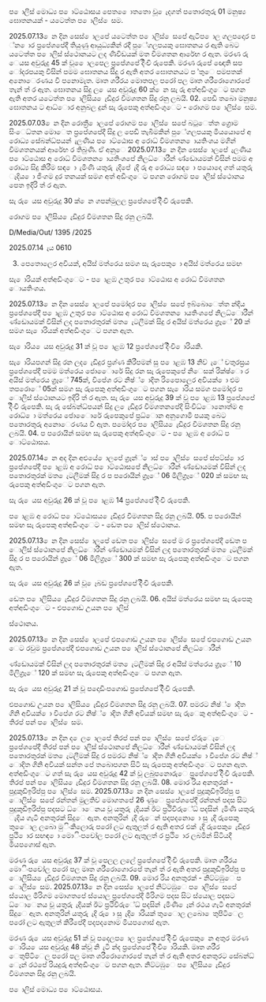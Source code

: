 ප ොලිස් මොධ්‍ය ප ොට්ඨොසය පෙත ෙොතතො වූ ෙැදගත් පතොරතුරු 01 මනුෂ්‍ය ඝොතනයක් - යටෙත්ත ප ොලිස් ෙසම.

2025.07.13 ෙන දින සෙස් ොලපේ යටෙත්ත ප ොලිස් ෙසපේ ඇටිප ොල ගලපදොර ප ්න ොර ප්‍රපේශපේදී තියුණු ආයුධ්‍යකින් රදී පුේගලපයකු ඝොතනය ර ඇති බෙට යටෙත්ත ප ොලිස් ස්ථොනයට ලද ණිවිඩයක් මත විමශතන ආරේභ ර ඇත. මරණ රු ෙයස අවුරුදු 45 ක් වූ ෙොලපෙල ප්‍රපේශපේ දිිංචි රුපෙකි. මරණ රුපේ ඥොති සප ෝදරපයකු විසින් පමම ඝොතනය සිදු ර ඇති අතර ඝොතනයට ප ්තුෙ පමපතක් අනොෙරණය වී පනොමැත. මෘත ශරීරය මොතපල පරෝ පල මෘත ශරීරොගොරපේ තැන් ත් ර ඇත. ඝොතනය සිදු ල ෙයස අවුරුදු 60 ක් ෙන සැ රු අත්අඩිංගුෙට පගන ඇති අතර යටෙත්ත ප ොලිසිය ෙැඩිදුර විමශතන සිදු රනු ලබයි. 02. පෙඩි තබො මනුෂ්‍ය ඝොතනය ට ආධ්‍ොර අනුබල දුන් සැ රුපෙකු අත්අඩිංගුෙට - රොගම ප ොලිස් ෙසම.

2025.07.03 ෙන දින රොත්‍රී ොලපේ රොගම ප ොලිස් ෙසපේ බටුෙත්ත ග්‍රොම සිංෙධ්‍තන මොෙත ප්‍රපේශපේදී සිදු ල පෙඩි තැබීමකින් පුේගලපයකු මියයොපේ අ රොධ්‍ය සේබන්ධ්‍පයන් ැලණිය ප ොට්ඨොස අ රොධ්‍ විමශතන ොයතිංශය මගින් විමශතනයක් ආරේභ ර තිබුණි. ඒ අනුෙ 2025.07.13 ෙන දින සෙස් ොලපේ ැලණිය ප ොට්ඨොස අ රොධ්‍ විමශතන ොයතිංශපේ නිලධ්‍ොරීන් ණ්ඩොයමක් විසින් පමම අ රොධ්‍ය සිදු කිරීම සඳ ො ැමිණි යතුරු ැදිපේ ැදි රු අ රොධ්‍ය සඳ ො පයොදො ගත් යතුරු ැදිය ො ජිංගම දුර තනයක් සමග අත් අඩිංගුෙට පගන රොගම ප ොලිස් ස්ථොනය පෙත ඉදිරි ත් ර ඇත.

සැ රු ෙයස අවුරුදු 30 ක් ෙන ගපන්මුලල ප්‍රපේශපේ දිිංචි රුපෙකි.

රොගම ප ොලිසිය ෙැඩිදුර විමශතන සිදු රනු ලබයි.

D/Media/Out/ 1395 /2025

2025.07.14 ැය 0610

03. පෙතොලෙර අවියක්, අයිස් මත්රෙය සමග සැ රුපෙකු ො අයිස් මත්රෙය සමඟ

සැ ොරියක් අත්අඩිංගුෙට - ප ොළඹ උතුර ප ොට්ඨොස අ රොධ්‍ විමශතන ොයතිංශය.

2025.07.13 ෙන දින සෙස් ොලපේ පමෝදර ප ොලිස් ෙසපේ ඉබ්බොෙත්ත න්දිය ප්‍රපේශපේදී ප ොළඹ උතුර ප ොට්ඨොස අ රොධ්‍ විමශතන ොයතිංශපේ නිලධ්‍ොරීන් ණ්ඩොයමක් විසින් ලද පතොරතුරක් මත ෙැටලීමක් සිදු ර අයිස් මත්රෙය ග්‍රෑේ 20 ක් සමග සැ ොරියක් අත්අඩිංගුෙට පගන ඇත.

සැ ොරිය ෙයස අවුරුදු 31 ක් වූ ප ොළඹ 12 ප්‍රපේශපේ දිිංචි ොරියකි.

සැ ොරියපගන් සිදු රන ලද ෙැඩිදුර ප්‍රශ්ණ කිරීපමන් සු ප ොළඹ 13 නිව් ැේ චතුරස්‍රය ප්‍රපේශපේදී පමම මත්රෙය ජොෙොරේ සිදු රන සැ රුපෙකුපේ නිෙසක් රික්ෂ්‍ො ර අයිස් මත්රෙය ග්‍රෑේ 745ක්, විපේශ රට නිෂ්‍් ොදිත රිපෙොලෙර අවියක් ො එම තපරොේ 05ක් සමග සැ රුපෙකු අත්අඩිංගුෙට පගන සැ ොරිය සමග පමෝදර ප ොලිස් ස්ථොනයට ඉදිරි ත් ර ඇත. සැ රු ෙයස අවුරුදු 39 ක් වූ ප ොළඹ 13 ප්‍රපේශපේ දිිංචි රුපෙකි. සැ රු සේබන්ධ්‍පයන් සිදු ල ෙැඩිදුර විමශතනපේදි සිංවිධ්‍ොනොත්ම අ රොධ්‍ ො මත්රෙය ජොෙොරේ රුපෙකුපේ ප්‍රධ්‍ොන අනුගොමි පයකු බෙට පතොරතුරු අනොෙරණය වී ඇත. පමෝදර ප ොලිසිය ෙැඩිදුර විමශතන සිදු රනු ලබයි. 04. ප පරොයින් සමඟ සැ රුපෙකු අත්අඩිංගුෙට - ප ොළඹ අ රොධ්‍ ප ොට්ඨොසය.

2025.07.14 ෙන අද දින අළුයේ ොලපේ ග්‍රෑන්් ොස් ප ොලිස් ෙසපේ ස්පට්ස් ොර ප්‍රපේශපේදී ප ොළඹ අ රොධ්‍ ප ොට්ඨොසපේ නිලධ්‍ොරීන් ණ්ඩොයමක් විසින් ලද පතොරතුරක් මත ෙැටලීමක් සිදු ර ප පරොයින් ග්‍රෑේ 06 මිලිග්‍රෑේ 020 ක් සමඟ සැ රුපෙකු අත්අඩිංගුෙට පගන ඇත.

සැ රු ෙයස අවුරුදු 26 ක් වූ ප ොළඹ 14 ප්‍රපේශපේ දිිංචි රුපෙකි.

ප ොළඹ අ රොධ්‍ ප ොට්ඨොසය ෙැඩිදුර විමශතන සිදු රනු ලබයි. 05. ප පරොයින් සමඟ සැ රුපෙකු අත්අඩිංගුෙට - ඩෙත ප ොලිස් ස්ථොනය.

2025.07.13 ෙන දින සෙස් ොලපේ ඩෙත ප ොලිස් ෙසපේ ම ර ප්‍රපේශපේදී ඩෙත ප ොලිස් ස්ථොනපේ නිලධ්‍ොරීන් ණ්ඩොයමක් විසින් ලද පතොරතුරක් මත ෙැටලීමක් සිදු ර ප පරොයින් ග්‍රෑේ 06 මිලිග්‍රෑේ 300 ක් සමඟ සැ රුපෙකු අත්අඩිංගුෙට පගන ඇත.

සැ රු ෙයස අවුරුදු 26 ක් වූ ෙෑබඩ ප්‍රපේශපේ දිිංචි රුපෙකි.

ඩෙත ප ොලිසිය ෙැඩිදුර විමශතන සිදු රනු ලබයි. 06. අයිස් මත්රෙය සමඟ සැ රුපෙකු අත්අඩිංගුෙට - එපගොඩ උයන ප ොලිස්

ස්ථොනය.

2025.07.13 ෙන දින සෙස් ොලපේ එපගොඩ උයන ප ොලිස් ෙසපේ එපගොඩ උයන ෙට රවුම ප්‍රපේශපේදී එපගොඩ උයන ප ොලිස් ස්ථොනපේ නිලධ්‍ොරීන්

ණ්ඩොයමක් විසින් ලද පතොරතුරක් මත ෙැටලීමක් සිදු ර අයිස් මත්රෙය ග්‍රෑේ 10 මිලිග්‍රෑේ 120 ක් සමඟ සැ රුපෙකු අත්අඩිංගුෙට පගන ඇත.

සැ රු ෙයස අවුරුදු 21 ක් වූ පදොඩිංපගොඩ ප්‍රපේශපේ දිිංචි රුපෙකි.

එපගොඩ උයන ප ොලිසිය ෙැඩිදුර විමශතන සිදු රනු ලබයි. 07. පමරට නිෂ්‍් ොදිත ගිනි අවියක් ො විපේශ රට නිෂ්‍් ොදිත ගිනි අවියක් සමඟ සැ රුෙකු අත්අඩිංගුෙට - තිරප් පන් ප ොලිස් ෙසම.

2025.07.13 ෙන දින ද ෙල ොලපේ තිරප් පන් ප ොලිස් ෙසපේ ඒරුෙැෙ ප්‍රපේශපේදී තිරප් පන් ප ොලිස් ස්ථොනපේ නිලධ්‍ොරීන් ණ්ඩොයමක් විසින් ලද පතොරතුරක් මත ෙැටලීමක් සිදු ර පමරට නිෂ්‍් ොදිත ගිනි අවියක් ො විපේශ රට නිෂ්‍් ොදිත ගිනි අවියක් සන්ත පේ තබොපගන සිටි සැ රුපෙකු අත්අඩිංගුෙට පගන ඇත. අත්අඩිංගුෙට ගත් සැ රු ෙයස අවුරුදු 42 ක් වූ ලබුපනොරුෙ ප්‍රපේශපේ දිිංචි රුපෙකි. තිරප් පන් ප ොලිසිය ෙැඩිදුර විමශතන සිදු රනු ලබයි. 08. මොර රිය අනතුරක් - පුදුකුඩිඉරිප්පු ප ොලිස් ෙසම. 2025.07.13 ෙන දින සෙස් ොලපේ පුදුකුඩිඉරිප්පු ප ොලිස් ෙසපේ රන්තන් මුලතිව් මොගතපේ 26 ණුෙ ප්‍රපේශපේදී රන්තන් පදස සිට පුදුකුඩිඉරිප්පු පදසට ධ්‍ොෙනය වූ යතුරු ැදියක් ඊට ප්‍රථිවිරුේධ්‍ පදසින් ැමිණි යතුරු ැදිය ගැටී අනතුරක් සිදුෙ ඇත. අනතුරින් ැදි රුෙන් පදපදනො ො සු ැදි රුපෙකු තුෙොල ලබො මුිංකිලොරු පරෝ ලට ඇතුලත් ර ඇති අතර එක් ැදි රුපෙකු ෙැඩිදුර ප්‍රථි ොර සඟඳ ො මොිංපචෝල පරෝ ලට ඇතුලත් ර ප්‍රථි ොර ලබමින් සිටියදී මියපගොස් ඇත.

මරණ රු ෙයස අවුරුදු 37 ක් වූ පෙලල ලලේ ප්‍රපේශපේ දිිංචි රුපෙකි. මෘත ශරීරය මොිංපචෝල පරෝ පල මෘත ශරීරොගොරපේ තැන් ත් ර ඇති අතර පුදුකුඩිඉරිප්පු ප ොලිසිය ෙැඩිදුර විමශතන සිදු රනු ලබයි. 09. මොර රිය අනතුරක් - නිට්ටඹුෙ ප ොලිස් ෙසම. 2025.07.13 ෙන දින සෙස් ොලපේ නිට්ටඹුෙ ප ොලිස් ෙසපේ ස්යොල මීරිගම මොගතපේ ස්යොල ප්‍රපේශපේදී මීරිගම පදස සිට ස්යොල පදසට ධ්‍ොෙනය වූ යතුරු ැදියක් ඊට ප්‍රථිවිරුේධ්‍ පදසින් ැමිණි ෙෑන් රථය ගැටී අනතුරක් සිදුෙ ඇත. අනතුරින් යතුරු ැදි රු ො සු ැදි ොරියක් තුෙොල ලබො ෙතුපිටිෙල පරෝ ලට ඇතුලත් කිරීපේදී පදපදනොම මියපගොස් ඇත.

මරණ රු ෙයස අවුරුදු 51 ක් වූ පදෙලප ොල ප්‍රපේශපේ දිිංචි රුපෙකු ෙන අතුර මරණ ොරිය ෙයස අවුරුදු 48 ක්වූ නි ැටි න්ද ප්‍රපේශපේ දිිංචි ොරියකි. මෘත ශරීර ෙතුපිටිෙල පරෝ පල මෘත ශරීරොගොරපේ තැන් ත් ර ඇති අතර අනතුරට සේබන්ධ්‍ ෙෑන් රථපේ රියදුරු අත්අඩිංගුෙට පගන ඇත. නිට්ටඹුෙ ප ොලිසිය ෙැඩිදුර විමශතන සිදු රනු ලබයි.

ප ොලිස් මොධ්‍ය ප ොට්ඨොසය.
